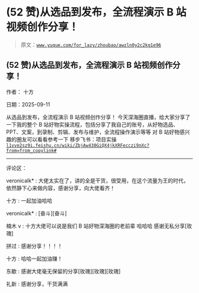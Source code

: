 # (52 赞)从选品到发布，全流程演示 B 站视频创作分享！

> 原文：[`www.yuque.com/for_lazy/zhoubao/awzln0y2c2kg1e96`](https://www.yuque.com/for_lazy/zhoubao/awzln0y2c2kg1e96)

## (52 赞)从选品到发布，全流程演示 B 站视频创作分享！

作者： 十方

日期：2025-09-11

从选品到发布，全流程演示 B 站视频创作分享！
今天深海圈直播，给大家分享了一下我的整个 B 站好物实操流程，包括分享了我自己的账号，从好物选品、PPT、文案，到录制、剪辑、发布与维护，全流程操作演示等等
对 B 站好物感兴趣的圈友可以看看参考一下 移步飞书：项目实操 [`l1vve2sz9i.feishu.cn/wiki/ZbjAw430GiQX4jkXRFecczi9nXc?from=from_copylink#`](https://l1vve2sz9i.feishu.cn/wiki/ZbjAw430GiQX4jkXRFecczi9nXc?from=from_copylink#)

* * *

评论区：

veronicalk* : 大佬太实在了，讲的全是干货，很受用，在这个流量为王的时代，依然静下心来做内容，感谢分享，向大佬看齐！

十方 : 一起加油哈哈

veronicalk* : [奋斗][奋斗]

楠木 v : 十方大佬可以说是我们 B 站好物深海圈的老前辈 哈哈哈 感谢无私分享[玫瑰]

拼过 : 感谢分享！！！！

十方 : 哈哈一起加油赚！

东歇 : 感谢大佬毫无保留的分享[玫瑰][玫瑰][玫瑰]

礼新 : 感谢分享，干货满满